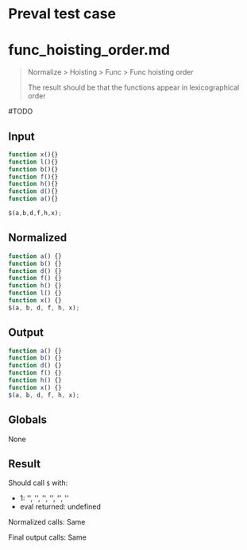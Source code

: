 # Preval test case

# func_hoisting_order.md

> Normalize > Hoisting > Func > Func hoisting order
>
> The result should be that the functions appear in lexicographical order

#TODO

## Input

`````js filename=intro
function x(){}
function l(){}
function b(){}
function f(){}
function h(){}
function d(){}
function a(){}

$(a,b,d,f,h,x);
`````

## Normalized

`````js filename=intro
function a() {}
function b() {}
function d() {}
function f() {}
function h() {}
function l() {}
function x() {}
$(a, b, d, f, h, x);
`````

## Output

`````js filename=intro
function a() {}
function b() {}
function d() {}
function f() {}
function h() {}
function x() {}
$(a, b, d, f, h, x);
`````

## Globals

None

## Result

Should call `$` with:
 - 1: '<function>', '<function>', '<function>', '<function>', '<function>', '<function>'
 - eval returned: undefined

Normalized calls: Same

Final output calls: Same
